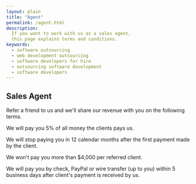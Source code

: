 ```yaml
---
layout: plain
title: "Agent"
permalink: /agent.html
description:
  If you want to work with us as a sales agent,
  this page explains terms and conditions.
keywords:
  - software outsourcing
  - web development outsourcing
  - software developers for hire
  - outsourcing software development
  - software developers
---
```


## Sales Agent

Refer a friend to us and we'll share our revenue with you
on the following terms.

We will pay you 5% of all money the clients pays us.

We will stop paying you in 12 calendar months after the first
payment made by the client.

We won't pay you more than $4,000 per referred client.

We will pay you by check, PayPal or wire transfer (up to you)
within 5 business days after client's payment is received by us.

